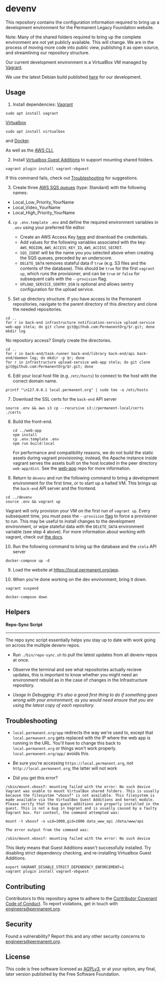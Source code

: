 # devenv

This repository contains the configuration information required to
bring up a development environment for the Permanent Legacy Foundation
website.

Note: Many of the shared folders required to bring up the complete
environment are not yet publicly available. This will change. We are
in the process of moving more code into public view, publishing it as
open source, and streamlining our repository structure.

Our current development environment is a VirtualBox VM managed by [Vagrant](https://www.vagrantup.com/).

We use the latest Debian build published [here](https://app.vagrantup.com/generic/boxes/debian10) for our development.

## Usage

1. Install dependencies:
   [Vagrant](https://www.vagrantup.com/downloads)

```
sudo apt install vagrant
```

[Virtualbox](https://www.virtualbox.org/wiki/Downloads)

```
sudo apt install virtualbox
```

and [Docker](https://docs.docker.com/engine/install/ubuntu/).

As well as the [AWS CLI.](https://docs.aws.amazon.com/cli/v1/userguide/cli-chap-install.html)

2. Install [Virtualbox Guest Additions](https://www.virtualbox.org/manual/ch04.html) to support mounting shared folders.

```
vagrant plugin install vagrant-vbguest
```

If this command fails, check out [Troubleshooting](#troubleshooting) for suggestions.

3. Create three [AWS SQS queues](https://aws.amazon.com/sqs/) (type: Standard) with the following names:

-  Local_Low_Priority_YourName
-  Local_Video_YourName
-  Local_High_Priority_YourName

4. `cp .env.template .env` and define the required environment variables in `.env` using your preferred file editor.

   - Create an AWS Access Key [here](https://console.aws.amazon.com/iam/home?#/security_credentials) and download the credentials.
   - Add values for the following variables associated with the key: `AWS_REGION`, `AWS_ACCESS_KEY_ID`, `AWS_ACCESS_SECRET`.
   - `SQS_IDENT` will be the name you you selected above when creating the SQS queues, preceded by an underscore.
   - `DELETE_DATA` removes stateful data if `true` (e.g. S3 files and the contents of the database). This should be `true` for the first `vagrant up`, which runs the provisioner, and can be `true` or `false` for subsequent calls with the `--provision` flag.
   - `UPLOAD_SERVICE_SENTRY_DSN` is optional and allows sentry configuration for the upload service.

5. Set up directory structure. If you have access to the Permanent repositories, navigate to the parent directory of this directory and clone the needed repositories.

```
cd ..
for r in back-end infrastructure notification-service upload-service web-app stela; do git clone git@github.com:PermanentOrg/$r.git; done
mkdir log
```

No repository access? Simply create the directories.

```
cd ..
for r in back-end/task-runner back-end/library back-end/api back-end/daemon log; do mkdir -p $r; done
for r in infrastructure upload-service web-app stela; do git clone git@github.com:PermanentOrg/$r.git; done
```

6. Edit your local host file (e.g. `/etc/hosts`) to connect to the host with the correct domain name.

```
printf "\n127.0.0.1 local.permanent.org" | sudo tee -a /etc/hosts
```

7. Download the SSL certs for the `back-end` API server

```
source .env && aws s3 cp --recursive s3://permanent-local/certs ./certs
```

8. Build the front-end.

   ```
   cd ../web-app
   npm install
   cp .env.template .env
   npm run build:local
   ```

   For performance and compatibility reasons, we do not build the static assets
   during vagrant provisioning; instead, the Apache instance inside vagrant
   serves the assets built on the host located in the peer directory
   `web-app/dist`. See the [web-app](https://github.com/PermanentOrg/web-app)
   repo for more information.

9. Return to `devenv` and run the following command to bring a development environment for the first
   time, or to start up a halted VM. This brings up the `back-end` API server and the frontend.

```
cd ../devenv
source .env && vagrant up
```

Vagrant will only provision your VM on the first run of `vagrant up`. Every subsequent time, you must pass the `--provision` [flag](https://www.vagrantup.com/docs/cli/up#no-provision) to force a provisioner to run. This may be useful to install changes to the development environment, or wipe stateful data with the `DELETE_DATA` environment variable (see step 4 above). For more information about working with vagrant, check out [the docs](https://www.vagrantup.com/docs).

10. Run the following command to bring up the database and the `stela` API server

```
docker-compose up -d
```

9. Load the website at https://local.permanent.org/app.

10. When you're done working on the dev environment, bring it down.

```
vagrant suspend
```

```
docker-compose down
```

## Helpers

#### Repo-Sync Script

---

The repo sync script essentially helps you stay up to date with work going on across the multiple devenv repos.

-  Run `./bin/repo-sync.sh` to pull the latest updates from all devenv repos at once.

-  Observe the terminal and see what repositories actually recieve updates, this is important to know whether you might need an environment rebuild as in the case of changes in the Infrastructure repository.

-  _Usage In Debugging: It's also a good first thing to do if something goes wrong with your environment; as you would need ensure that you are using the latest copy of each repository._

## Troubleshooting

- `local.permanent.org/app` redirects the way we're used to, except that `local.permanent.org` gets replaced with the IP
where the web app is running in the URL. You'll have to change this back to `local.permanent.org` or things won't work
properly. `local.permanent.org/app/` avoids this.

- Be sure you're accessing `https://local.permanent.org`, not `http://local.permanent.org`; the latter will not work

- Did you get this error?

```
/sbin/mount.vboxsf: mounting failed with the error: No such device
Vagrant was unable to mount VirtualBox shared folders. This is usually
because the filesystem "vboxsf" is not available. This filesystem is
made available via the VirtualBox Guest Additions and kernel module.
Please verify that these guest additions are properly installed in the
guest. This is not a bug in Vagrant and is usually caused by a faulty
Vagrant box. For context, the command attempted was:

mount -t vboxsf -o uid=1000,gid=1000 data_www_api /data/www/api

The error output from the command was:

/sbin/mount.vboxsf: mounting failed with the error: No such device

```

This likely means that Guest Additions wasn't successfully installed. Try disabling strict dependency checking, and re-installing Virtualbox Guest Additions.

```
export VAGRANT_DISABLE_STRICT_DEPENDENCY_ENFORCEMENT=1
vagrant plugin install vagrant-vbguest
```

## Contributing

Contributors to this repository agree to adhere to the [Contributor Covenant Code of Conduct](CODE_OF_CONDUCT.md). To report violations, get in touch with engineers@permanent.org.

## Security

Found a vulnerability? Report this and any other security concerns to engineers@permanent.org.

## License

This code is free software licensed as [AGPLv3](LICENSE), or at your
option, any final, later version published by the Free Software
Foundation.
